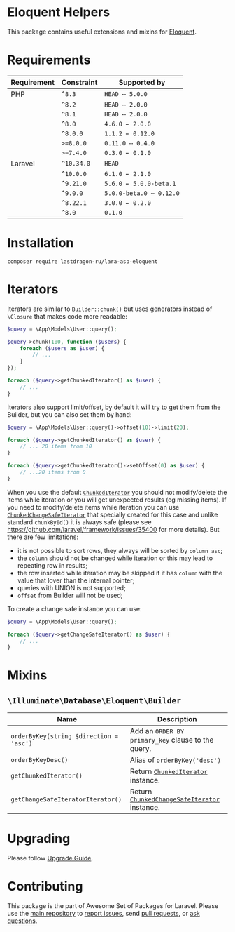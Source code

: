 # Eloquent Helpers

This package contains useful extensions and mixins for [Eloquent](https://laravel.com/docs/eloquent).

[include:exec]: <../../dev/artisan lara-asp-documentator:requirements>
[//]: # (start: 876a9177c0e8e3722ac84e8f3888245fc9070a64a87dedfe7c9d9ba2a13b374b)
[//]: # (warning: Generated automatically. Do not edit.)

# Requirements

| Requirement  | Constraint          | Supported by |
|--------------|---------------------|------------------|
|  PHP  | `^8.3` |   `HEAD ⋯ 5.0.0`   |
|  | `^8.2` |   `HEAD ⋯ 2.0.0`   |
|  | `^8.1` |   `HEAD ⋯ 2.0.0`   |
|  | `^8.0` |   `4.6.0 ⋯ 2.0.0`   |
|  | `^8.0.0` |   `1.1.2 ⋯ 0.12.0`   |
|  | `>=8.0.0` |   `0.11.0 ⋯ 0.4.0`   |
|  | `>=7.4.0` |   `0.3.0 ⋯ 0.1.0`   |
|  Laravel  | `^10.34.0` |  `HEAD`   |
|  | `^10.0.0` |   `6.1.0 ⋯ 2.1.0`   |
|  | `^9.21.0` |   `5.6.0 ⋯ 5.0.0-beta.1`   |
|  | `^9.0.0` |   `5.0.0-beta.0 ⋯ 0.12.0`   |
|  | `^8.22.1` |   `3.0.0 ⋯ 0.2.0`   |
|  | `^8.0` |  `0.1.0`   |

[//]: # (end: 876a9177c0e8e3722ac84e8f3888245fc9070a64a87dedfe7c9d9ba2a13b374b)

[include:template]: ../../docs/Shared/Installation.md ({"data": {"package": "eloquent"}})
[//]: # (start: 1c6aa4607fbf4f4c0efb2249a42271075a45316e15a4fe7f914d8bb883f71ea2)
[//]: # (warning: Generated automatically. Do not edit.)

# Installation

```shell
composer require lastdragon-ru/lara-asp-eloquent
```

[//]: # (end: 1c6aa4607fbf4f4c0efb2249a42271075a45316e15a4fe7f914d8bb883f71ea2)

# Iterators

Iterators are similar to `Builder::chunk()` but uses generators instead of `\Closure` that makes code more readable:

```php
$query = \App\Models\User::query();

$query->chunk(100, function ($users) {
    foreach ($users as $user) {
        // ...
    }
});

foreach ($query->getChunkedIterator() as $user) {
    // ...
}
```

Iterators also support limit/offset, by default it will try to get them from the Builder, but you can also set them by hand:

```php
$query = \App\Models\User::query()->offset(10)->limit(20);

foreach ($query->getChunkedIterator() as $user) {
    // ... 20 items from 10
}

foreach ($query->getChunkedIterator()->setOffset(0) as $user) {
    // ...20 items from 0
}
```

When you use the default [`ChunkedIterator`](./src/Iterators/ChunkedIterator.php) you should not modify/delete the items while iteration or you will get unexpected results (eg missing items). If you need to modify/delete items while iteration you can use [`ChunkedChangeSafeIterator`](./src/Iterators/ChunkedChangeSafeIterator.php) that specially created for this case and unlike standard `chunkById()` it is always safe (please see <https://github.com/laravel/framework/issues/35400> for more details). But there are few limitations:

* it is not possible to sort rows, they always will be sorted by `column asc`;
* the `column` should not be changed while iteration or this may lead to repeating row in results;
* the row inserted while iteration may be skipped if it has `column` with the value that lover than the internal pointer;
* queries with UNION is not supported;
* `offset` from Builder will not be used;

To create a change safe instance you can use:

```php
$query = \App\Models\User::query();

foreach ($query->getChangeSafeIterator() as $user) {
    // ...
}
```

# Mixins

## `\Illuminate\Database\Eloquent\Builder`

| Name                                    | Description                                                                                   |
|-----------------------------------------|-----------------------------------------------------------------------------------------------|
| `orderByKey(string $direction = 'asc')` | Add an `ORDER BY primary_key` clause to the query.                                            |
| `orderByKeyDesc()`                      | Alias of `orderByKey('desc')`                                                                 |
| `getChunkedIterator()`                  | Return [`ChunkedIterator`](./src/Iterators/ChunkedIterator.php) instance.                     |
| `getChangeSafeIteratorIterator()`       | Return [`ChunkedChangeSafeIterator`](./src/Iterators/ChunkedChangeSafeIterator.php) instance. |

[include:file]: ../../docs/Shared/Upgrading.md
[//]: # (start: e9139abedb89f69284102c9112b548fd7add07cf196259916ea4f1c98977223b)
[//]: # (warning: Generated automatically. Do not edit.)

# Upgrading

Please follow [Upgrade Guide](UPGRADE.md).

[//]: # (end: e9139abedb89f69284102c9112b548fd7add07cf196259916ea4f1c98977223b)

[include:file]: ../../docs/Shared/Contributing.md
[//]: # (start: 057ec3a599c54447e95d6dd2e9f0f6a6621d9eb75446a5e5e471ba9b2f414b89)
[//]: # (warning: Generated automatically. Do not edit.)

# Contributing

This package is the part of Awesome Set of Packages for Laravel. Please use the [main repository](https://github.com/LastDragon-ru/lara-asp) to [report issues](https://github.com/LastDragon-ru/lara-asp/issues), send [pull requests](https://github.com/LastDragon-ru/lara-asp/pulls), or [ask questions](https://github.com/LastDragon-ru/lara-asp/discussions).

[//]: # (end: 057ec3a599c54447e95d6dd2e9f0f6a6621d9eb75446a5e5e471ba9b2f414b89)
